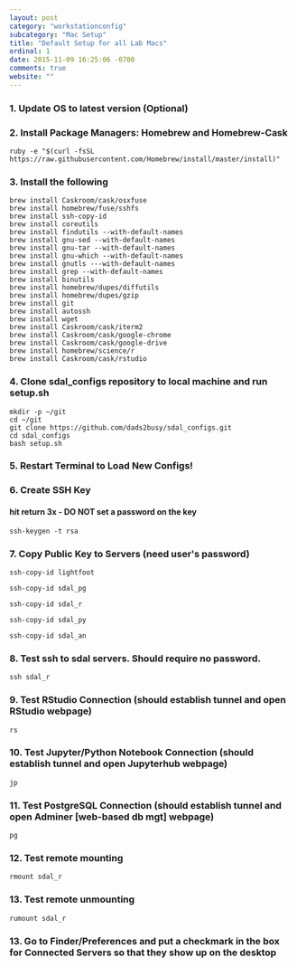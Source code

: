 ```yaml
---
layout: post
category: "workstationconfig"
subcategory: "Mac Setup"
title: "Default Setup for all Lab Macs"
ordinal: 1
date: 2015-11-09 16:25:06 -0700
comments: true
website: ""
---
```

<!--break-->

### 1. Update OS to latest version (Optional)

### 2. Install Package Managers: Homebrew and Homebrew-Cask
    ruby -e "$(curl -fsSL https://raw.githubusercontent.com/Homebrew/install/master/install)"

<!-- brew install caskroom/cask/brew-cask -->

### 3. Install the following
    brew install Caskroom/cask/osxfuse
    brew install homebrew/fuse/sshfs
    brew install ssh-copy-id
    brew install coreutils
    brew install findutils --with-default-names
    brew install gnu-sed --with-default-names
    brew install gnu-tar --with-default-names
    brew install gnu-which --with-default-names
    brew install gnutls ---with-default-names
    brew install grep --with-default-names
    brew install binutils
    brew install homebrew/dupes/diffutils
    brew install homebrew/dupes/gzip
    brew install git
    brew install autossh
    brew install wget
    brew install Caskroom/cask/iterm2
    brew install Caskroom/cask/google-chrome
    brew install Caskroom/cask/google-drive
    brew install homebrew/science/r
    brew install Caskroom/cask/rstudio

### 4. Clone sdal_configs repository to local machine and run setup.sh
    mkdir -p ~/git
    cd ~/git
    git clone https://github.com/dads2busy/sdal_configs.git
    cd sdal_configs
    bash setup.sh

### 5. Restart Terminal to Load New Configs!

### 6. Create SSH Key

#### hit return 3x - DO NOT set a password on the key
    ssh-keygen -t rsa

### 7. Copy Public Key to Servers (need user's password)
    ssh-copy-id lightfoot

    ssh-copy-id sdal_pg

    ssh-copy-id sdal_r

    ssh-copy-id sdal_py

    ssh-copy-id sdal_an

### 8. Test ssh to sdal servers. Should require no password.
    ssh sdal_r

### 9. Test RStudio Connection (should establish tunnel and open RStudio webpage)
    rs

### 10. Test Jupyter/Python Notebook Connection (should establish tunnel and open Jupyterhub webpage)
    jp

### 11. Test PostgreSQL Connection (should establish tunnel and open Adminer [web-based db mgt] webpage)
    pg

### 12. Test remote mounting
    rmount sdal_r

### 13. Test remote unmounting
    rumount sdal_r

### 13. Go to Finder/Preferences and put a checkmark in the box for Connected Servers so that they show up on the desktop
